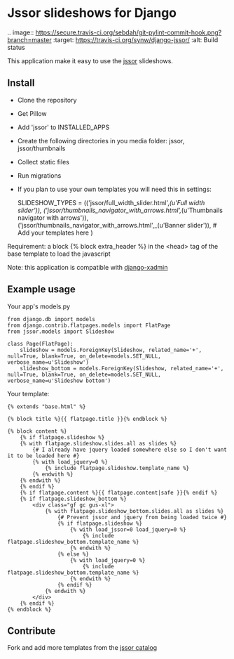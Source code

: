 Jssor slideshows for Django
==============

.. image:: https://secure.travis-ci.org/sebdah/git-pylint-commit-hook.png?branch=master
    :target: https://travis-ci.org/synw/django-jssor/
    :alt: Build status

This application make it easy to use the [jssor](http://jssor.com/) slideshows.

Install
--------------

- Clone the repository
- Get Pillow
- Add 'jssor' to INSTALLED_APPS
- Create the following directories in you media folder: jssor, jssor/thumbnails
- Collect static files
- Run migrations
- If you plan to use your own templates you will need this in settings:

	SLIDESHOW_TYPES = (('jssor/full_width_slider.html',_(u'Full width slider')),
	('jssor/thumbnails_navigator_with_arrows.html',_(u'Thumbnails navigator with arrows')),
	('jssor/thumbnails_navigator_with_arrows.html',_(u'Banner slider')),
	\# Add your templates here
	)
	
Requirement: a block {% block extra_header %} in the \<head\> tag of the base template to load the javascript

Note: this application is compatible with [django-xadmin](https://github.com/sshwsfc/django-xadmin)

Example usage
--------------

Your app's models.py

	from django.db import models
	from django.contrib.flatpages.models import FlatPage
	from jssor.models import Slideshow
	
	class Page(FlatPage):
	    slideshow = models.ForeignKey(Slideshow, related_name='+', null=True, blank=True, on_delete=models.SET_NULL, verbose_name=u'Slideshow')
	    slideshow_bottom = models.ForeignKey(Slideshow, related_name='+', null=True, blank=True, on_delete=models.SET_NULL, verbose_name=u'Slideshow bottom')
	    
Your template:	    
	    
	{% extends "base.html" %}
	
	{% block title %}{{ flatpage.title }}{% endblock %}
	
	{% block content %}
		{% if flatpage.slideshow %}
		{% with flatpage.slideshow.slides.all as slides %}
			{# I already have jquery loaded somewhere else so I don't want it to be loaded here #}
			{% with load_jquery=0 %}
				{% include flatpage.slideshow.template_name %}
			{% endwith %}
		{% endwith %}
		{% endif %}
		{% if flatpage.content %}{{ flatpage.content|safe }}{% endif %}
		{% if flatpage.slideshow_bottom %}
			<div class="gf gc gus-xl">
				{% with flatpage.slideshow_bottom.slides.all as slides %}
					{# Prevent jssor and jquery from being loaded twice #}
					{% if flatpage.slideshow %}
						{% with load_jssor=0 load_jquery=0 %}
							{% include flatpage.slideshow_bottom.template_name %}
						{% endwith %}
					{% else %}
						{% with load_jquery=0 %}
							{% include flatpage.slideshow_bottom.template_name %}
						{% endwith %}
					{% endif %}
				{% endwith %}
			</div>
		{% endif %}
	{% endblock %}
	    
Contribute
--------------

Fork and add more templates from the [jssor catalog](http://jssor.com/demos/) 
